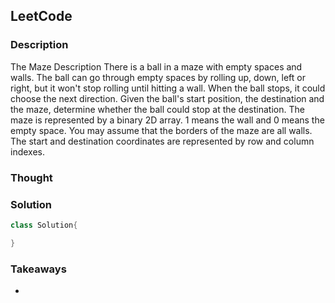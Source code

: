 ## LeetCode

### Description
The Maze
Description
There is a ball​ in a maze with empty spaces and walls. The ball can go through empty spaces by
rolling up, down, left​ or right​, but it won't stop rolling until hitting a wall. When the ball stops, it
could choose the next direction.
Given the ball's start position​, the destination​ and the maze​, determine whether the ball could
stop at the destination.
The maze is represented by a binary 2D array. 1 means the wall and 0 means the empty space.
You may assume that the borders of the maze are all walls. The start and destination coordinates
are represented by row and column indexes.

### Thought


### Solution
```java
class Solution{

}
```

### Takeaways
*
